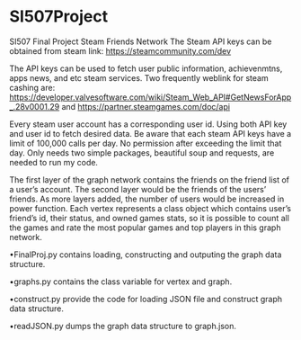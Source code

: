 # SI507Project
SI507 Final Project Steam Friends Network
The Steam API keys can be obtained from steam link: https://steamcommunity.com/dev

The API keys can be used to fetch user public information, achievenmtns, apps news, and etc steam services.
Two frequently weblink for steam cashing are: https://developer.valvesoftware.com/wiki/Steam_Web_API#GetNewsForApp_.28v0001.29
and https://partner.steamgames.com/doc/api

Every steam user account has a corresponding user id. Using both API key and user id to fetch desired data.
Be aware that each steam API keys have a limit of 100,000 calls per day. No permission after exceeding the limit that day.
Only needs two simple packages, beautiful soup and requests, are needed to run my code. 

The first layer of the graph network contains the friends on the friend list of a user’s account. The second layer would be the friends of the users’ friends. As more layers added, the number of users would be increased in power function. Each vertex represents a class object which contains user’s friend’s id, their status, and owned games stats, so it is possible to count all the games and rate the most popular games and top players in this graph network. 

•FinalProj.py contains loading, constructing and outputing the graph data structure.

•graphs.py contains the class variable for vertex and graph.

•construct.py provide the code for loading JSON file and construct graph data structure.

•readJSON.py dumps the graph data structure to graph.json.
